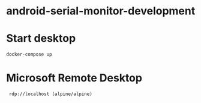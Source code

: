 # android-serial-monitor-development

# Start desktop
```
docker-compose up
```

# Microsoft Remote Desktop 

```
 rdp://localhost (alpine/alpine)
```

